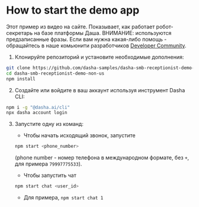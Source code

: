 # How to start the demo app

Этот пример из видео на сайте. Показывает, как работает робот-секретарь на базе платформы Даша. ВНИМАНИЕ: используются предзаписанные фразы.
Если вам нужна какая-либо помощь - обращайтесь в наше комьюнити разработчиков
[Developer Community](http://community.dasha.ai).


1. Клонируйте репозиторий и установите необходимые дополнения:

```sh
git clone https://github.com/dasha-samples/dasha-smb-receptionist-demo-non-us
cd dasha-smb-receptionist-demo-non-us
npm install
```

2. Создайте или войдите в ваш аккаунт используя инструмент Dasha CLI:

```sh
npm i -g "@dasha.ai/cli"
npx dasha account login
```

3. Запустите одну из команд:
    * Чтобы начать исходящий звонок, запустите
    ```sh
    npm start <phone_number>
    ```
     (phone number - номер телефона в международном формате, без `+`, для примера `79997775533`).


     
    * Чтобы запустить чат
    ```sh
    npm start chat <user_id>
    ```
    * Для примера, `npm start chat 1`
